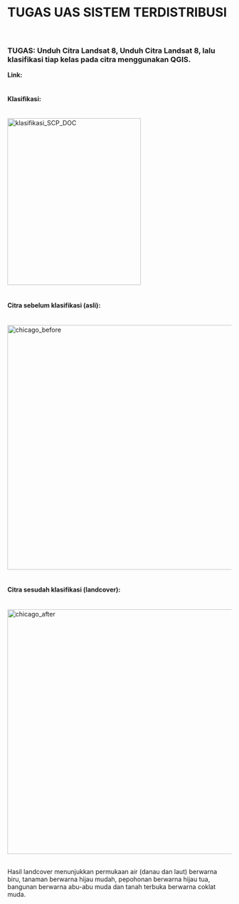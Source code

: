 <h1>TUGAS UAS SISTEM TERDISTRIBUSI</h1>
</br>

<h3>TUGAS: Unduh Citra Landsat 8, Unduh Citra Landsat 8, lalu klasifikasi tiap kelas pada citra menggunakan QGIS.</h3>
<strong>
  Link:</br>
  
</strong>


</br>
<h4>Klasifikasi:</h4>
</br>
<img width="300" height="375" alt="klasifikasi_SCP_DOC" src="https://github.com/user-attachments/assets/3a35462e-2010-4d62-8dbb-f89257372cb1" /> 
</br></br>

<h4>Citra sebelum klasifikasi (asli):</h4>
</br>
<img width="550" alt="chicago_before" src="https://github.com/user-attachments/assets/943ef9a8-cff1-4851-97f1-7cfdb87c3c29" />
</br></br>

<h4>Citra sesudah klasifikasi (landcover):</h4>
</br>
<img width="550" alt="chicago_after" src="https://github.com/user-attachments/assets/ebe6103c-0cb9-4fea-abd6-71f5f7d3eae7" />
</br></br>

<p>
  Hasil landcover menunjukkan permukaan air (danau dan laut) berwarna biru, tanaman berwarna hijau mudah, pepohonan berwarna hijau tua, bangunan berwarna abu-abu muda dan tanah terbuka berwarna coklat muda.
</p>
